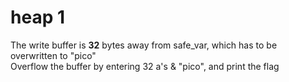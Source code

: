 # heap 1

The write buffer is **32** bytes away from safe_var, which has to be overwritten to "pico" \
Overflow the buffer by entering 32 a's & "pico", and print the flag
